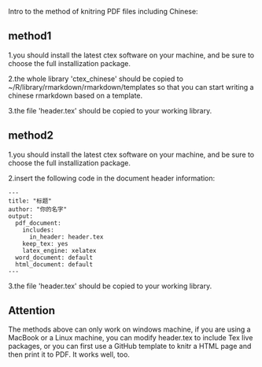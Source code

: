 Intro to the method of knitring PDF files including Chinese:

## method1

1.you should install the latest ctex software on your machine, and be sure to choose the full installization package.

2.the whole library 'ctex_chinese' should be copied to ~/R/library/rmarkdown/rmarkdown/templates so that you can start writing a chinese rmarkdown based on a template.

3.the file 'header.tex' should be copied to your working library.

## method2

1.you should install the latest ctex software on your machine, and be sure to choose the full installization package.

2.insert the following code in the document header information:

```
---
title: "标题"
author: "你的名字"
output:
  pdf_document:
	includes:
	  in_header: header.tex
	keep_tex: yes   
	latex_engine: xelatex
  word_document: default
  html_document: default
---
```
	
3.the file 'header.tex' should be copied to your working library.

## Attention

The methods above can only work on windows machine, if you are using a MacBook or a Linux machine, you can modify header.tex to include Tex live packages, or you can first use a GitHub template to knitr a HTML page and then print it to PDF. It works well, too.
